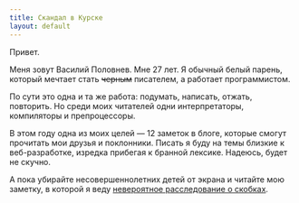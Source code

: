 ```yaml
---
title: Скандал в Курске
layout: default
---
```


Привет.

Меня зовут Василий Половнев. Мне 27 лет. Я обычный белый парень, который мечтает стать ~~черным~~ писателем, а работает программистом.

По сути это одна и та же работа: подумать, написать, отжать, повторить. Но среди моих читателей одни интерпретаторы, компиляторы и препроцессоры.

В этом году одна из моих целей — 12 заметок в блоге, которые смогут прочитать мои друзья и поклонники. Писать я буду на темы близкие к веб-разработке, изредка прибегая к бранной лексике. Надеюсь, будет не скучно.

А пока убирайте несовершеннолетних детей от экрана и читайте мою заметку, в которой я веду [невероятное расследование о скобках](/posts/brackets.html).
